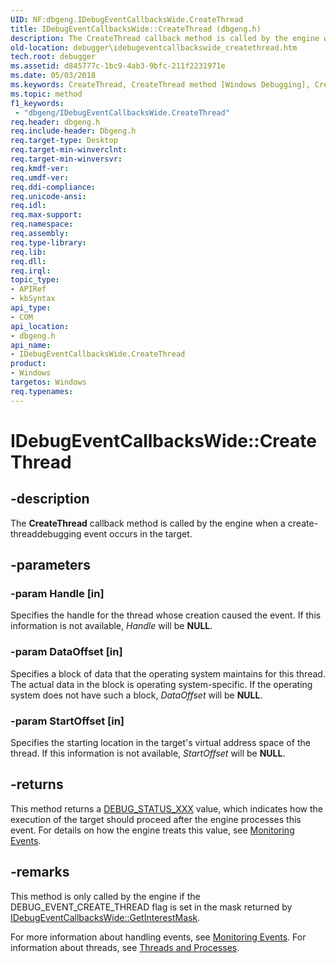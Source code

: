 ```yaml
---
UID: NF:dbgeng.IDebugEventCallbacksWide.CreateThread
title: IDebugEventCallbacksWide::CreateThread (dbgeng.h)
description: The CreateThread callback method is called by the engine when a create-threaddebugging event occurs in the target.
old-location: debugger\idebugeventcallbackswide_createthread.htm
tech.root: debugger
ms.assetid: d845777c-1bc9-4ab3-9bfc-211f2231971e
ms.date: 05/03/2018
ms.keywords: CreateThread, CreateThread method [Windows Debugging], CreateThread method [Windows Debugging],IDebugEventCallbacksWide interface, IDebugEventCallbacksWide interface [Windows Debugging],CreateThread method, IDebugEventCallbacksWide.CreateThread, IDebugEventCallbacksWide::CreateThread, dbgeng/IDebugEventCallbacksWide::CreateThread, debugger.idebugeventcallbackswide_createthread
ms.topic: method
f1_keywords:
 - "dbgeng/IDebugEventCallbacksWide.CreateThread"
req.header: dbgeng.h
req.include-header: Dbgeng.h
req.target-type: Desktop
req.target-min-winverclnt: 
req.target-min-winversvr: 
req.kmdf-ver: 
req.umdf-ver: 
req.ddi-compliance: 
req.unicode-ansi: 
req.idl: 
req.max-support: 
req.namespace: 
req.assembly: 
req.type-library: 
req.lib: 
req.dll: 
req.irql: 
topic_type:
- APIRef
- kbSyntax
api_type:
- COM
api_location:
- dbgeng.h
api_name:
- IDebugEventCallbacksWide.CreateThread
product:
- Windows
targetos: Windows
req.typenames: 
---
```


# IDebugEventCallbacksWide::CreateThread


## -description


The <b>CreateThread</b> callback method is called by the engine when a create-threaddebugging event occurs in the target.


## -parameters




### -param Handle [in]

Specifies the handle for the thread whose creation caused the event.  If this information is not available, <i>Handle</i> will be <b>NULL</b>.


### -param DataOffset [in]

Specifies a block of data that the operating system maintains for this thread. The actual data in the block is operating system-specific.  If the operating system does not have such a block, <i>DataOffset</i> will be <b>NULL</b>.


### -param StartOffset [in]

Specifies the starting location in the target's virtual address space of the thread.  If this information is not available, <i>StartOffset</i> will be <b>NULL</b>.


## -returns



This method returns a <a href="https://docs.microsoft.com/windows-hardware/drivers/debugger/debug-status-xxx">DEBUG_STATUS_XXX</a> value, which indicates how the execution of the target should proceed after the engine processes this event.  For details on how the engine treats this value, see <a href="https://docs.microsoft.com/windows-hardware/drivers/debugger/monitoring-events">Monitoring Events</a>.




## -remarks



This method is only called by the engine if the DEBUG_EVENT_CREATE_THREAD flag is set in the mask returned by <a href="https://docs.microsoft.com/windows-hardware/drivers/ddi/dbgeng/nf-dbgeng-idebugeventcallbackswide-getinterestmask">IDebugEventCallbacksWide::GetInterestMask</a>.

For more information about handling events, see <a href="https://docs.microsoft.com/windows-hardware/drivers/debugger/monitoring-events">Monitoring Events</a>.  For information about threads, see <a href="https://docs.microsoft.com/windows-hardware/drivers/debugger/threads-and-processes">Threads and Processes</a>.



